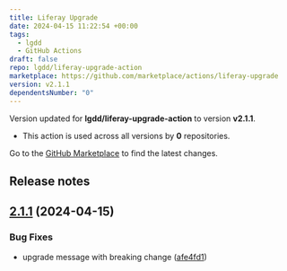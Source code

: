 ```yaml
---
title: Liferay Upgrade
date: 2024-04-15 11:22:54 +00:00
tags:
  - lgdd
  - GitHub Actions
draft: false
repo: lgdd/liferay-upgrade-action
marketplace: https://github.com/marketplace/actions/liferay-upgrade
version: v2.1.1
dependentsNumber: "0"
---
```



Version updated for **lgdd/liferay-upgrade-action** to version **v2.1.1**.
- This action is used across all versions by **0** repositories.

Go to the [GitHub Marketplace](https://github.com/marketplace/actions/liferay-upgrade) to find the latest changes.

## Release notes

## [2.1.1](https://github.com/lgdd/liferay-upgrade-action/compare/v2.1.0...v2.1.1) (2024-04-15)


### Bug Fixes

* upgrade message with breaking change ([afe4fd1](https://github.com/lgdd/liferay-upgrade-action/commit/afe4fd13f25fe24326048c446827047e367dffaa))
